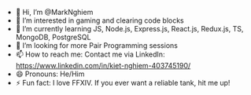 - 👋 Hi, I’m @MarkNghiem
- 👀 I’m interested in gaming and clearing code blocks
- 🌱 I’m currently learning JS, Node.js, Express.js, React.js, Redux.js, TS, MongoDB, PostgreSQL
- 💞️ I’m looking for more Pair Programming sessions
- 📫 How to reach me: Contact me via LinkedIn: https://www.linkedin.com/in/kiet-nghiem-403745190/
- 😄 Pronouns: He/Him
- ⚡ Fun fact: I love FFXIV. If you ever want a reliable tank, hit me up!

<!---
MarkNghiem/MarkNghiem is a ✨ special ✨ repository because its `README.md` (this file) appears on your GitHub profile.
You can click the Preview link to take a look at your changes.
--->
